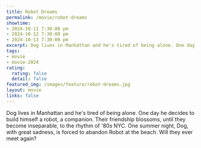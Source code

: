 ```yaml
---
title: Robot Dreams
permalink: /movie/robot-dreams
showtime:
- 2024-10-11 7:30:00 pm
- 2024-10-12 7:30:00 pm
- 2024-10-13 7:30:00 pm
excerpt: Dog lives in Manhattan and he's tired of being alone. One day he decides to build himself a robot, a companion. Their friendship blossoms, until they become inseparable, to the rhythm of '80s NYC. One summer night, Dog, with great sadness, is forced to abandon Robot at the beach. Will they ever meet again?
tags:
- movie
- movie-2024
rating:
  rating: false
  detail: false
featured_img: /images/feature/robot-dreams.jpg
layout: movie
links: false
---
```


Dog lives in Manhattan and he's tired of being alone. One day he decides to build himself a robot, a companion. Their friendship blossoms, until they become inseparable, to the rhythm of '80s NYC. One summer night, Dog, with great sadness, is forced to abandon Robot at the beach. Will they ever meet again?


<!-- https://www.youtube.com/watch?v=DD4WBGptMSw -->
